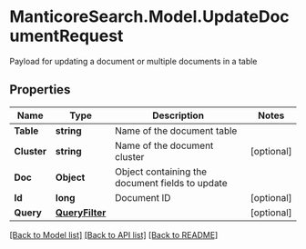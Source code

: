 # ManticoreSearch.Model.UpdateDocumentRequest
Payload for updating a document or multiple documents in a table

## Properties

Name | Type | Description | Notes
------------ | ------------- | ------------- | -------------
**Table** | **string** | Name of the document table | 
**Cluster** | **string** | Name of the document cluster | [optional] 
**Doc** | **Object** | Object containing the document fields to update | 
**Id** | **long** | Document ID | [optional] 
**Query** | [**QueryFilter**](QueryFilter.md) |  | [optional] 

[[Back to Model list]](../README.md#documentation-for-models) [[Back to API list]](../README.md#documentation-for-api-endpoints) [[Back to README]](../README.md)

